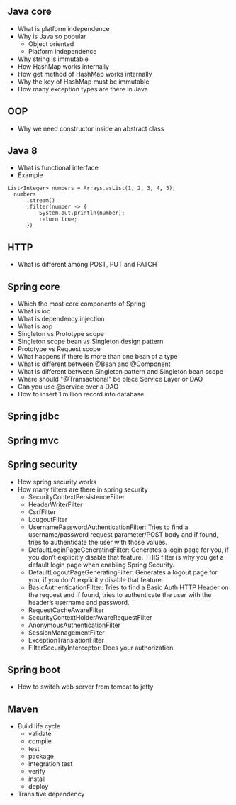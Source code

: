 ## Java core
- What is platform independence
- Why is Java so popular
  - Object oriented
  - Platform independence
- Why string is immutable
- How HashMap works internally
- How get method of HashMap works internally
- Why the key of HashMap must be immutable
- How many exception types are there in Java

## OOP
- Why we need constructor inside an abstract class

## Java 8
- What is functional interface
- Example
```
List<Integer> numbers = Arrays.asList(1, 2, 3, 4, 5);
  numbers
      .stream()
      .filter(number -> {
          System.out.println(number);
          return true;
      })
  ```

## HTTP
- What is different among POST, PUT and PATCH

## Spring core
- Which the most core components of Spring
- What is ioc
- What is dependency injection
- What is aop
- Singleton vs Prototype scope
- Singleton scope bean vs Singleton design pattern
- Prototype vs Request scope
- What happens if there is more than one bean of a type
- What is different between @Bean and @Component
- What is different between Singleton pattern and Singleton bean scope
- Where should "@Transactional" be place Service Layer or DAO
- Can you use @service over a DAO
- How to insert 1 million record into database

## Spring jdbc

## Spring mvc

## Spring security
- How spring security works
- How many filters are there in spring security
  - SecurityContextPersistenceFilter
  - HeaderWriterFilter
  - CsrfFilter
  - LougoutFilter
  - UsernamePasswordAuthenticationFilter: Tries to find a username/password request parameter/POST body and if found, tries to authenticate the user with those values.
  - DefaultLoginPageGeneratingFilter: Generates a login page for you, if you don’t explicitly disable that feature. THIS filter is why you get a default login page when enabling Spring Security.
  - DefaultLogoutPageGeneratingFilter: Generates a logout page for you, if you don’t explicitly disable that feature.
  - BasicAuthenticationFilter: Tries to find a Basic Auth HTTP Header on the request and if found, tries to authenticate the user with the header’s username and password.
  - RequestCacheAwareFilter
  - SecurityContextHolderAwareRequestFilter
  - AnonymousAuthenticationFilter
  - SessionManagementFilter
  - ExceptionTranslationFilter
  - FilterSecurityInterceptor: Does your authorization.
## Spring boot
- How to switch web server from tomcat to jetty

## Maven
- Build life cycle
  - validate
  - compile
  - test
  - package
  - integration test
  - verify
  - install
  - deploy
- Transitive dependency
